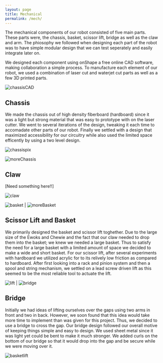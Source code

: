 ```yaml
---
layout: page
title: Mechanical
permalink: /mech/
---
```


The mechanical components of our robot consisted of five main parts. These parts were, the chassis, basket, scissor lift, bridge as well as the claw and arm. The phiosophy we followed when designing each part of the robot was to have simple modular design that we can test seperately and easily integrate later on.

We designed each component using onShape a free online CAD software, making collaboration a simple process. To manufacture each element of our robot, we used a combination of laser cut and waterjet cut parts as well as a few 3D printed parts.  

![chassisCAD](/assets/chassis.png)

## Chassis

We made the chassis out of high density fiberboard (hardboard) since it was a light but strong material that was easy to prototype with on the laser cutter. We went to several iterations of the design, tweaking it each time to accomadate other parts of our robot. Finally we settled with a design that maximized accessibility for our circuitry while also used the limited space efficently by using a two level design.

![chassispix](/assets/popirozzi.jpg)


![moreChassis](/assets/Chassis_4.JPG)


## Claw

[Need something here!!] 

![claw](/assets/claw.jpg)


![basket](/assets/basket.jpg)  | ![moreBasket](/assets/Chassis_6.jpg)

##  Scissor Lift and Basket

We primarily designed the basket and scissor lift toghether. Due to the large size of the Ewoks and Chewie and the fact that our claw needed to drop them into the basket; we knew we needed a large basket. Thus to satisfy the need for a large basket with a limited amount of space we decided to make a wide and short basket. For our scissor lift, after several experiments with hardboard we utilized acrylic for to its relively low friction as compared to hardboard. After first looking into a rack and pinion system and then a spool and string mechanism, we settled on a lead screw driven lift as this seemed to be the most reliable tool to actuate the lift.

![lift](/assets/lift.png) | ![bridge](/assets/bridge.jpg)

## Bridge

Initially we had ideas of lifting ourselves over the gaps using two arms in front and two in back. However, we soon found that this idea would take more time to implement than was given for this project. Thus, we decided to use a bridge to cross the gap. Our bridge design followed our overall motive of keeping things simple and easy to design. We used sheet metal since it was light yet could be bent to make it much stronger. We added curls on the bottom of our bridge so that it would drop into the gap and be secure while we were moving over it.

![basketlift](/assets/basket_and_lift.jpg)
